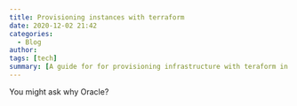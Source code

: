 ```yaml
---
title: Provisioning instances with terraform
date: 2020-12-02 21:42
categories:
  - Blog
author: 
tags: [tech]
summary: [A guide for for provisioning infrastructure with teraform in Oracle Cloud Infrastructure]
---
```


You might ask why Oracle?